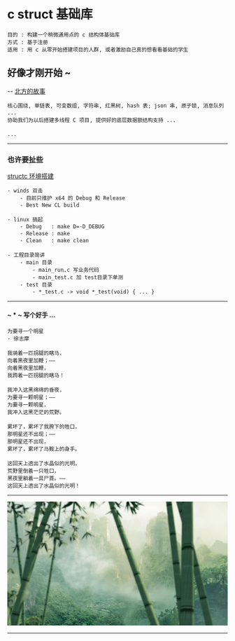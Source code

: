 # c struct 基础库

    目的 : 构建一个稍微通用点的 c 结构体基础库
    方式 : 基于注册
    适用 : 用 c 从零开始搭建项目的人群, 或者激励自己真的想看看基础的学生

## 好像才刚开始 ~

-- [北方的故事](http://music.163.com/#/m/song?id=37782112&userid=16529894)

    核心围绕, 单链表, 可变数组, 字符串, 红黑树, hash 表; json 串, 原子锁, 消息队列 ...
    协助我们为以后搭建多线程 C 项目, 提供好的底层数据额结构支持 ...

    ...

***

### 也许要扯些

[structc 环境搭建](./structc/README.md)

    - winds 双击
        - 目前只维护 x64 的 Debug 和 Release
        - Best New CL build

    - linux 搞起
        - Debug   : make D=-D_DEBUG
        - Release : make
        - Clean   : make clean

    - 工程目录简讲
        - main 目录
            - main_run.c 写业务代码
            - main_test.c 加 test目录下单测
        - test 目录
            - *_test.c -> void *_test(void) { ... }        

***

#### ~ * ~ 写个好手 ...

    为要寻一个明星
    - 徐志摩 

    我骑着一匹拐腿的瞎马，
    向着黑夜里加鞭；——
    向着黑夜里加鞭，
    我跨着一匹拐腿的瞎马！

    我冲入这黑绵绵的昏夜，
    为要寻一颗明星；——
    为要寻一颗明星，
    我冲入这黑茫茫的荒野。

    累坏了，累坏了我胯下的牲口，
    那明星还不出现；——
    那明星还不出现，
    累坏了，累坏了马鞍上的身手。

    这回天上透出了水晶似的光明，
    荒野里倒着一只牲口，
    黑夜里躺着一具尸首。——
    这回天上透出了水晶似的光明！

***

![江湖](./ryou.jpg)

***